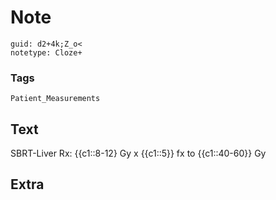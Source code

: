 # Note
```
guid: d2+4k;Z_o<
notetype: Cloze+
```

### Tags
```
Patient_Measurements
```

## Text
SBRT-Liver Rx: {{c1::8-12} Gy x {{c1::5}} fx to {{c1::40-60}} Gy

## Extra

